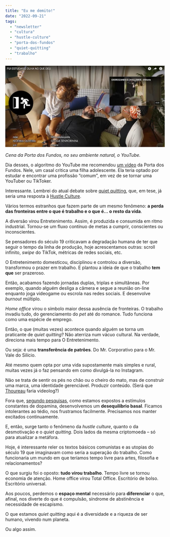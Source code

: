 ```yaml
---
title: "Eu me demito!"
date: "2022-09-21"
tags: 
  - "newsletter"
  - "cultura"
  - "hustle-culture"
  - "porta-dos-fundos"
  - "quiet-quitting"
  - "trabalho"
---
```


![porta_dos_fundos(1).jpg](images/daa22960-bbf7-483d-b1be-0084d95f06dc.jpg)

_Cena da Porta dos Fundos, no seu ambiente natural, o YouTube._

Dia desses, o algoritmo do YouTube me recomendou [um vídeo](https://www.youtube.com/watch?v=7SKQJcR1AtI) da Porta dos Fundos. Nele, um casal critica uma filha adolescente. Ela teria optado por estudar e encontrar uma profissão “comum”, em vez de se tornar uma YouTuber ou TikToker.

Interessante. Lembrei do atual debate sobre [quiet quitting](https://www.theatlantic.com/newsletters/archive/2022/09/quiet-quitting-trend-employee-disengagement/671436/), que, em tese, já seria uma resposta à [Hustle Culture](https://www.fm2s.com.br/o-que-e-hustle-culture-por-que-e-mais-prejudicial-do-que-util/).

Vários termos estranhos que fazem parte de um mesmo fenômeno: **a perda das fronteiras entre o que é trabalho e o que é… o resto da vida**.

A diversão virou Entretenimento. Assim, é produzida e consumida em ritmo industrial. Tornou-se um fluxo contínuo de metas a cumprir, conscientes ou inconscientes.

Se pensadores do século 19 criticavam a degradação humana de ter que seguir o tempo da linha de produção, hoje acrescentamos outras: scroll infinito, _swipe_ do TikTok, métricas de redes sociais, etc.

O Entretenimento domesticou, disciplinou e controlou a diversão, transformou o prazer em trabalho. E plantou a ideia de que o trabalho **tem que** ser prazeroso.

Então, acabamos fazendo jornadas duplas, triplas e simultâneas. Por exemplo, quando alguém desliga a câmera e segue a reunião on-line enquanto joga videogame ou escrola nas redes sociais. E desenvolve _burnout_ múltiplo.

_Home office_ virou o símbolo maior dessa ausência de fronteiras. O trabalho invadiu tudo, do gerenciamento do _pet_ até do romance. Tudo funciona como uma espécie de emprego.

Então, o que (muitas vezes) acontece quando alguém se torna um praticante de _quiet quitting_? Não aterriza num vácuo cultural. Na verdade, direciona mais tempo para O Entretenimento.

Ou seja: é uma **transferência de patrões**. Do Mr. Corporativo para o Mr. Vale do Silício.

Até mesmo quem opta por uma vida supostamente mais simples e rural, muitas vezes já o faz pensando em como divulgá-la no Instagram.

Não se trata de sentir os pés no chão ou o cheiro do mato, mas de construir uma marca, uma identidade gerenciável. Produzir conteúdo. (Será que [Thoureau](https://pt.wikipedia.org/wiki/Henry_David_Thoreau) faria videolog?)

Fora que, [segundo pesquisas](https://www.amazon.com.br/Dopamine-Nation-Finding-Balance-Indulgence-ebook/dp/B08KPKHVXQ?__mk_pt_BR=%C3%85M%C3%85%C5%BD%C3%95%C3%91&keywords=dopamine+nation&qid=1663763858&sr=8-1&ufe=app_do%3Aamzn1.fos.db68964d-7c0e-4bb2-a95c-e5cb9e32eb12&linkCode=ll1&tag=eduf-20&linkId=582afde87c707a6937771bf5f459f608&language=pt_BR&ref_=as_li_ss_tl), como estamos expostos a estímulos constantes de dopamina, desenvolvemos um **desequilíbrio basal**. Ficamos intolerantes ao tédio, nos frustramos facilmente. Precisamos nos manter excitados continuamente.

E, então, surge tanto o fenômeno da _hustle culture_, quanto o da desmotivação e o _quiet quitting_. Dois lados da mesma criptomoeda – só para atualizar a metáfora.

Hoje, é interessante reler os textos básicos comunistas e as utopias do século 19 que imaginavam como seria a superação do trabalho. Como funcionaria um mundo em que teríamos tempo livre para artes, filosofia e relacionamentos?

O que surgiu foi o oposto: **tudo virou trabalho**. Tempo livre se tornou economia de atenção. Home office virou Total Office. Escritório de bolso. Escritório universal.

Aos poucos, perdemos o **espaço mental** necessário para **diferenciar** o que, afinal, nos diverte do que é compulsão, síndrome de abstinência e necessidade de escapismo.

O que estamos _quiet quitting_ aqui é a diversidade e a riqueza de ser humano, vivendo num planeta.

Ou algo assim.
